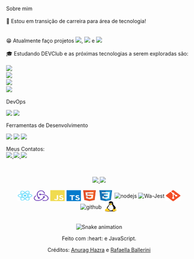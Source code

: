 Sobre mim <br><br>
🤔  Estou em transição de carreira para área de tecnologia! <br><br>
<br>
😁  Atualmente faço projetos <img src="https://img.shields.io/badge/HTML5-E34F26?style=for-the-badge&logo=html5&logoColor=white" />, 
<img src="https://img.shields.io/badge/CSS3-1572B6?style=for-the-badge&logo=css3&logoColor=white"/> e <img src="https://img.shields.io/badge/JavaScript-F7DF1E?style=for-the-badge&logo=javascript&logoColor=black"/><br> <br>
🎓   Estudando DEVClub e as próximas tecnologias a serem exploradas são:<br><br>
<img src="https://img.shields.io/badge/React-20232A?style=for-the-badge&logo=react&logoColor=61DAFB"/> <br>
<img src="https://img.shields.io/badge/React_Native-20232A?style=for-the-badge&logo=react&logoColor=61DAFB"/> <br>
<img src="https://img.shields.io/badge/Angular-DD0031?style=for-the-badge&logo=angular&logoColor=white"/> <br>
<img src="https://img.shields.io/badge/Node.js-43853D?style=for-the-badge&logo=node.js&logoColor=white"/> <br>

DevOps <br>

<img src="https://img.shields.io/badge/GIT-E44C30?style=for-the-badge&logo=git&logoColor=white"/> <img src="https://img.shields.io/badge/GitHub-100000?style=for-the-badge&logo=github&logoColor=white"/>

Ferramentas de Desenvolvimento <br>

<img src="https://img.shields.io/badge/Visual_Studio_Code-0078D4?style=for-the-badge&logo=visual%20studio%20code&logoColor=white"/>
<img src="https://img.shields.io/badge/Figma-F24E1E?style=for-the-badge&logo=figma&logoColor=white"/>
<img src="https://img.shields.io/badge/Canva-%2300C4CC.svg?&style=for-the-badge&logo=Canva&logoColor=white"/>

Meus Contatos: <br>
<a href="https://www.linkedin.com/in/denise-marisa-oliveira-%F0%9F%8F%B3%EF%B8%8F%E2%80%8D%F0%9F%8C%88-0770b7257/"> <img src="https://img.shields.io/badge/LinkedIn-0077B5?style=for-the-badge&logo=linkedin&logoColor=white"/>
<a href="mailto:denisemaoliveira@gmail.com?subject=GitHub&body=Ol%C3%A1%20Denise%2C%20estou%20entrando%20em%20contato%20atrav%C3%A9s%20da%20plataforma%20Github"/><img src="https://img.shields.io/badge/Gmail-D14836?style=for-the-badge&logo=gmail&logoColor=white"/> <a href="https://wa.me/5511957856870?text=Ol%C3%A1%20Denise!%0AEstou%20entrando%20em%20contato%20pela%20plataforma%20GitHub!"/><img src="https://img.shields.io/badge/WhatsApp-25D366?style=for-the-badge&logo=whatsapp&logoColor=white"/><br><br><br>
    
 </div>

<div align="center">
  <a href="https://github.com/denisemaoliveira">
    <img height="150em" src="https://github-readme-stats.vercel.app/api?username=denisemaoliveira&count_private=true&include_all_commits=true&show_icons=true&theme=dracula&hide_border=false&show_owner=true"/>
    <img height="150em" src="https://github-readme-stats.vercel.app/api/top-langs/?username=denisemaoliveira&theme=dracula&hide_border=false&&layout=compact"/>
  </a>
</div>


<div align="center" valign="top"><br>
  <img align="center" alt="React" height="30" width="40" src="https://raw.githubusercontent.com/devicons/devicon/master/icons/react/react-original.svg">
  <img align="center" alt="Redux" height="30" width="40" src="https://raw.githubusercontent.com/devicons/devicon/master/icons/redux/redux-original.svg">
  <img align="center" alt="Js" height="30" width="40" src="https://raw.githubusercontent.com/devicons/devicon/master/icons/javascript/javascript-plain.svg">
  <img align="center" alt="Js" height="30" width="40" src="https://raw.githubusercontent.com/devicons/devicon/master/icons/typescript/typescript-plain.svg">
  <img align="center" alt="HTML" height="30" width="40" src="https://raw.githubusercontent.com/devicons/devicon/master/icons/html5/html5-original.svg">
  <img align="center" alt="CSS" height="30" width="40" src="https://raw.githubusercontent.com/devicons/devicon/master/icons/css3/css3-original.svg">
  <img align="center" alt="nodejs" height="30" width="40" src="https://cdn.worldvectorlogo.com/logos/nodejs-icon.svg">
  <img align="center" alt="Wa-Jest" height="30" width="40" src="https://cdn.jsdelivr.net/gh/devicons/devicon/icons/jest/jest-plain.svg">
  <img align="center" alt="git" height="30" width="40" src="https://raw.githubusercontent.com/devicons/devicon/master/icons/git/git-original.svg">
  <img align="center" alt="github" height="35" width="35" src="/assets/GitHub.png">
  <img align="center" alt="linux" height="30" width="40" src="https://raw.githubusercontent.com/devicons/devicon/master/icons/linux/linux-original.svg">
</div><br>
 
<div align="center">

  ![Snake animation](https://github.com/danielbped/danielbped/blob/output/github-contribution-grid-snake.svg)
  
</div>

<div align="center">
  <p>Feito com :heart: e JavaScript.</p>
  <p>Créditos: <a href="https://github.com/anuraghazra/github-readme-stats">Anurag Hazra</a> e <a href="https://github.com/rafaballerini">Rafaella Ballerini</a></p>
</div>
